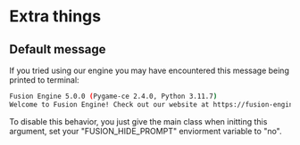 # Extra things

## Default message
If you tried using our engine you may have encountered this message being printed to terminal:

```bash
Fusion Engine 5.0.0 (Pygame-ce 2.4.0, Python 3.11.7)
Welcome to Fusion Engine! Check out our website at https://fusion-engine.tech/
```

To disable this behavior, you just give the main class when initting this argument, set your "FUSION_HIDE_PROMPT" enviorment variable to "no".